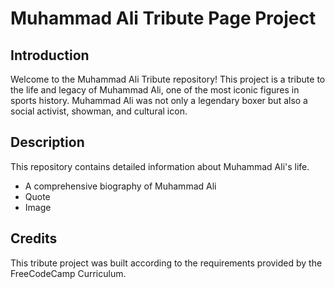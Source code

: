 # Muhammad Ali Tribute Page Project

## Introduction

Welcome to the Muhammad Ali Tribute repository! This project is a tribute to the life and legacy of Muhammad Ali, one of the most iconic figures in sports history. Muhammad Ali was not only a legendary boxer but also a social activist, showman, and cultural icon.

## Description

This repository contains detailed information about Muhammad Ali's life.

- A comprehensive biography of Muhammad Ali
- Quote
- Image

## Credits

This tribute project was built according to the requirements provided by the FreeCodeCamp Curriculum.


